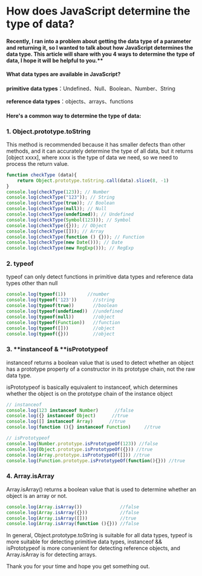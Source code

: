 

# **How does JavaScript determine the type of data?**

#### Recently, I ran into a problem about getting the data type of a parameter and returning it, so I wanted to talk about how JavaScript determines the data type. This article will share with you 4 ways to determine the type of data, I hope it will be helpful to you.**

#### What data types are available in JavaScript?

**primitive data types**：Undefined、Null、Boolean、Number、String

**reference data types**：objects、arrays、functions

#### Here's a common way to determine the type of data:

### 1. Object.prototype.toString

This method is recommended because it has smaller defects than other methods, and it can accurately determine the type of all data, but it returns [object xxxx], where xxxx is the type of data we need, so we need to process the return value.

```javascript
function checkType (data){
    return Object.prototype.toString.call(data).slice(8, -1)
}
console.log(checkType(123)); // Number
console.log(checkType("123")); // String
console.log(checkType(true)); // Boolean
console.log(checkType(null)); // Null
console.log(checkType(undefined)); // Undefined
console.log(checkType(Symbol(123))); // Symbol
console.log(checkType({})); // Object
console.log(checkType([])); // Array
console.log(checkType(function () {})); // Function
console.log(checkType(new Date())); // Date
console.log(checkType(new RegExp())); // RegExp
```

### 2. typeof

typeof can only detect functions in primitive data types and reference data types other than null

```javascript
console.log(typeof(1))        //number
console.log(typeof('123'))      //string
console.log(typeof(true))       //boolean
console.log(typeof(undefined))  //undefined
console.log(typeof(null))       //object
console.log(typeof(Function))   //function
console.log(typeof([]))         //object
console.log(typeof({}))         //object 
```

### 3. **instanceof & **isPrototypeof

instanceof returns a boolean value that is used to detect whether an object has a prototype property of a constructor in its prototype chain, not the raw data type.

isPrototypeof is basically equivalent to instanceof, which determines whether the object is on the prototype chain of the instance object

```javascript
// instanceof
console.log(123 instanceof Number)      //false
console.log({} instanceof Object)      //true
console.log([] instanceof Array)      //true
console.log(function (){} instanceof Function)     //true

// isPrototypeof
console.log(Number.prototype.isPrototypeOf(123)) //false
console.log(Object.prototype.isPrototypeOf({})) //true
console.log(Array.prototype.isPrototypeOf([])) //true
console.log(Function.prototype.isPrototypeOf(function(){})) //true
```

### 4. Array.isArray

Array.isArray() returns a boolean value that is used to determine whether an object is an array or not.

```javascript
console.log(Array.isArray())              //false
console.log(Array.isArray({}))            //false
console.log(Array.isArray([]))            //true
console.log(Array.isArray(function (){})) //false
```

In general, Object.prototype.toString is suitable for all data types, typeof is more suitable for detecting primitive data types, instanceof && isPrototypeof is more convenient for detecting reference objects, and Array.isArray is for detecting arrays.

Thank you for your time and hope you get something out.